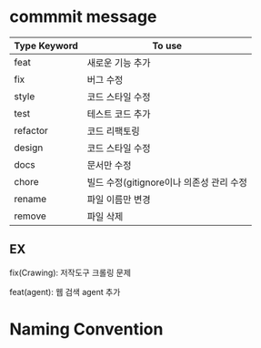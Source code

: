 # commmit message
|Type Keyword|To use|
|------------|------|
|feat|새로운 기능 추가|
|fix|버그 수정|
|style|코드 스타일 수정|
|test|테스트 코드 추가|
|refactor|코드 리팩토링|
|design|코드 스타일 수정|
|docs|문서만 수정|
|chore|빌드 수정(gitignore이나 의존성 관리 수정|
|rename|파일 이름만 변경|
|remove|파일 삭제|

## EX
fix(Crawing): 저작도구 크롤링 문제

feat(agent): 웹 검색 agent 추가

# Naming Convention
